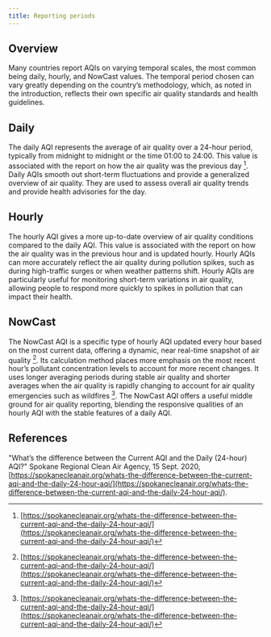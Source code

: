 ```yaml
---
title: Reporting periods
---
```


## Overview

Many countries report AQIs on varying temporal scales, the most common being daily, hourly, and NowCast values.  The temporal period chosen can vary greatly depending on the country’s methodology, which, as noted in the introduction, reflects their own specific air quality standards and health guidelines.

## Daily

The daily AQI represents the average of air quality over a 24-hour period, typically from midnight to midnight or the time 01:00 to 24:00. This value is associated with the report on how the air quality was the previous day [^1]. Daily AQIs smooth out short-term fluctuations and provide a generalized overview of air quality. They are used to assess overall air quality trends and provide health advisories for the day.

## Hourly

The hourly AQI gives a more up-to-date overview of air quality conditions compared to the daily AQI. This value is associated with the report on how the air quality was in the previous hour and is updated hourly. Hourly AQIs can more accurately reflect the air quality during pollution spikes, such as during high-traffic surges or when weather patterns shift. Hourly AQIs are particularly useful for monitoring short-term variations in air quality, allowing people to respond more quickly to spikes in pollution that can impact their health.

## NowCast

The NowCast AQI is a specific type of hourly AQI updated every hour based on the most current data, offering a dynamic, near real-time snapshot of air quality [^1]. Its calculation method places more emphasis on the most recent hour’s pollutant concentration levels to account for more recent changes. It uses longer averaging periods during stable air quality and shorter averages when the air quality is rapidly changing to account for air quality emergencies such as wildfires [^1]. The NowCast AQI offers a useful middle ground for air quality reporting, blending the responsive qualities of an hourly AQI with the stable features of a daily AQI.

## References

"What’s the difference between the Current AQI and the Daily (24-hour) AQI?" Spokane Regional Clean Air Agency, 15 Sept. 2020, [https://spokanecleanair.org/whats-the-difference-between-the-current-aqi-and-the-daily-24-hour-aqi/](https://spokanecleanair.org/whats-the-difference-between-the-current-aqi-and-the-daily-24-hour-aqi/). 

[^1]: [https://spokanecleanair.org/whats-the-difference-between-the-current-aqi-and-the-daily-24-hour-aqi/](https://spokanecleanair.org/whats-the-difference-between-the-current-aqi-and-the-daily-24-hour-aqi/)

